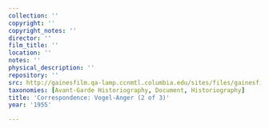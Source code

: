 ```yaml
---
collection: ''
copyright: ''
copyright_notes: ''
director: ''
film_title: ''
location: ''
notes: ''
physical_description: ''
repository: ''
src: http://gainesfilm.qa-lamp.ccnmtl.columbia.edu/sites/files/gainesfilm/images/vogel-anger_letters2.jpg
taxonomies: [Avant-Garde Historiography, Document, Historiography]
title: 'Correspondence: Vogel-Anger (2 of 3)'
year: '1955'

---
```

